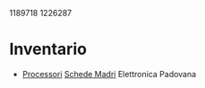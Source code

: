 1189718
1226287

# Inventario

- [Processori](./processori.md)
[Schede Madri](./schede_madri.md)
Elettronica Padovana
